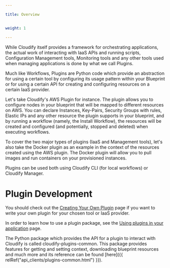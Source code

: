 ```yaml
---

title: Overview


weight: 1

---
```


While Cloudify itself provides a framework for orchestrating applications, the actual work of interacting with IaaS APIs and running scripts, Configuration Management tools, Monitoring tools and any other tools used when managing applications is done by what we call Plugins.

Much like Workflows, Plugins are Python code which provide an abstraction for using a certain tool by configuring its usage pattern within your Blueprint or for using a certain API for creating and configuring resources on a certain IaaS provider.

Let's take Cloudify's AWS Plugin for instance. The plugin allows you to configure nodes in your blueprint that will be mapped to different resources on AWS. You can declare Instances, Key-Pairs, Security Groups with rules, Elastic IPs and any other resource the plugin supports in your blueprint, and by running a workflow (namely, the Install Workflow), the resources will be created and configured (and potentially, stopped and deleted) when executing workflows.

To cover the two major types of plugins (IaaS and Management tools), let's also take the Docker plugin as an example in the context of the resources created using the AWS plugin. The Docker plugin will allow you to pull images and run containers on your provisioned instances.

Plugins can be used both using Cloudify CLI (for local workflows) or Cloudify Manager.

# Plugin Development

You should check out the [Creating Your Own Plugin](/plugins/creating-your-own-plugin) page if you want to write your own plugin for your chosen tool or IaaS provider.

In order to learn how to use a plugin package, see the [Using plugins in your application](/plugins/using-plugins) page.

The Python package which provides the API for a plugin to interact with Cloudify is called cloudify-plugins-common.
This package provides features for getting and setting context, downloading blueprint resources and much more and its reference can be found [here]({{ relRef("api_clients/plugins-common.html") }}).


